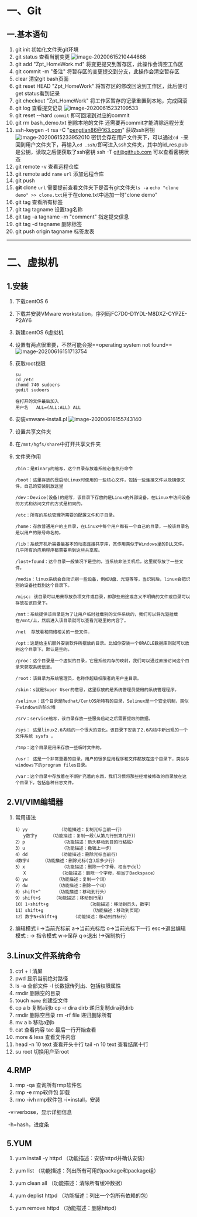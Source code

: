 # 一、Git

## 一.基本语句

1. git init
   初始化文件夹git环境
2. git status
   查看当前变更
   ![image-20200615210444668](img/image-20200615210444668.png)
3. git add "Zpt_HomeWork.md"
   将变更提交到暂存区，此操作会清空工作区
4. git commit -m "备注"
   将暂存区的变更提交到分支，此操作会清空暂存区
5. clear
   清空git bash页面
6. git reset HEAD "Zpt_HomeWork"
   将暂存区的修改回滚到工作区，此后便可get status看到记录
7. git checkout "Zpt_HomeWork"
   将工作区暂存的记录重置到本地，完成回滚
8. git log
   查看提交记录
   ![image-20200615232109533](img/image-20200615232109533.png)
9. git reset --hard ``commit``
   即可回滚到对应的commit
10. git rm bash_demo.txt
    删除本地的文件
    还需要再commit才能清除远程分支
11. ssh-keygen -t rsa -C "pengtian86@163.com"
    获取ssh密钥
    ![image-20200615233952010](img/image-20200615233952010.png)
    密钥会存在用户文件夹下，可以通过``cd ~``来回到用户文件夹下，再输入``cd .ssh/``即可进入ssh文件夹，其中的id_res.pub是公钥，读取之后便获取了ssh密钥
    ssh -T git@github.com 可以查看密钥状态
12. git remote -v
    查看远程仓库
13. git remote add ``name`` ``url``
    添加远程仓库
14. git push
15. **git** clone ``url``
    需要提前查看文件夹下是否有git文件夹``ls -a``
    ``echo "clone demo" >> clone.txt``用于在clone.txt中追加一句"clone demo"
16. git tag
    查看所有标签
17. git tag tagname
    设置tag名称
18. git tag -a tagname -m "comment"
    指定提交信息
19. git tag -d tagname
    删除标签
20. git push origin tagname
    标签发表

------------

# 二、虚拟机

## 1.安装

1. 下载centOS 6

2. 下载并安装VMware workstation，序列码FC7D0-D1YDL-M8DXZ-CYPZE-P2AY6

3. 新建centOS 6虚拟机

4. 设置有两点很重要，不然可能会报==operating system not found==
   ![image-20200616151713754](img/image-20200616151713754.png)

5. 获取root权限

   ```
   su
   cd /etc
   chomd 740 sudoers
   gedit sudoers
   
   在打开的文件最后加入
   用户名   ALL=(ALL:ALL) ALL
   ```

6. 安装vmware-install.pl
   ![image-20200616155743140](img/image-20200616155743140.png)
   
7. 设置共享文件夹

8. 在``/mnt/hgfs/share``中打开共享文件夹

9. 文件夹作用

   ```
   /bin：是Binary的缩写，这个目录存放着系统必备执行命令
   
   /boot：这里存放的是启动Linux时使用的一些核心文件，包括一些连接文件以及镜像文件，自己的安装别放这里
   
   /dev：Device(设备)的缩写，该目录下存放的是Linux的外部设备，在Linux中访问设备的方式和访问文件的方式是相同的。
   
   /etc：所有的系统管理所需要的配置文件和子目录。
   
   /home：存放普通用户的主目录，在Linux中每个用户都有一个自己的目录，一般该目录名是以用户的账号命名的。
   
   /lib：系统开机所需要最基本的动态连接共享库，其作用类似于Windows里的DLL文件。几乎所有的应用程序都需要用到这些共享库。
   
   /lost+found：这个目录一般情况下是空的，当系统非法关机后，这里就存放了一些文件。
   
   /media：linux系统会自动识别一些设备，例如U盘、光驱等等，当识别后，linux会把识别的设备挂载到这个目录下。
   
   /misc: 该目录可以用来存放杂项文件或目录，即那些用途或含义不明确的文件或目录可以存放在该目录下。
   
   /mnt：系统提供该目录是为了让用户临时挂载别的文件系统的，我们可以将光驱挂载在/mnt/上，然后进入该目录就可以查看光驱里的内容了。
   
   /net  存放着和网络相关的一些文件.
   
   /opt：这是给主机额外安装软件所摆放的目录。比如你安装一个ORACLE数据库则就可以放到这个目录下。默认是空的。
   
   /proc：这个目录是一个虚拟的目录，它是系统内存的映射，我们可以通过直接访问这个目录来获取系统信息。
   
   /root：该目录为系统管理员，也称作超级权限者的用户主目录。
   
   /sbin：s就是Super User的意思，这里存放的是系统管理员使用的系统管理程序。
   
   /selinux：这个目录是Redhat/CentOS所特有的目录，Selinux是一个安全机制，类似于windows的防火墙
   
   /srv：service缩写，该目录存放一些服务启动之后需要提取的数据。
   
   /sys： 这是linux2.6内核的一个很大的变化。该目录下安装了2.6内核中新出现的一个文件系统 sysfs 。
   
   /tmp：这个目录是用来存放一些临时文件的。
   
   /usr： 这是一个非常重要的目录，用户的很多应用程序和文件都放在这个目录下，类似与windows下的program files目录。
   
   /var：这个目录中存放着在不断扩充着的东西，我们习惯将那些经常被修改的目录放在这个目录下。包括各种日志文件。
   ```

## 2.VI/VIM编辑器

1. 常用语法

   ```
   1）yy            （功能描述：复制光标当前一行）
      y数字y     （功能描述：复制一段(从第几行到第几行)）
   2）p              （功能描述：箭头移动到目的行粘贴）
   3）u              （功能描述：撤销上一步）
   4）dd            （功能描述：删除光标当前行）
   d数字d     （功能描述：删除光标(含)后多少行）
   5）x              （功能描述：删除一个字母，相当于del）
      X             （功能描述：删除一个字母，相当于Backspace）
   6）yw           （功能描述：复制一个词）
   7）dw           （功能描述：删除一个词）
   8）shift+^      （功能描述：移动到行头）
   9）shift+$     （功能描述：移动到行尾）
   10）1+shift+g               （功能描述：移动到页头，数字）
   11）shift+g                  （功能描述：移动到页尾）
   12）数字N+shift+g      （功能描述：移动到目标行）
   ```

2. 编辑模式
   i ->当前光标前
   a->当前光标后
   o->当前光标下一行
   esc->退出编辑模式
   : -> 指令模式
   w->保存
   q->退出
   !->强制执行

## 3.Linux文件系统命令

1. ctrl + l
   清屏
2. pwd
   显示当前绝对路径
3. ls
   -a 全部文件
   -l 长数据传列出、包括权限属性
4. rmdir
   删除空的目录
5. touch  ``name``
   创建空文件
6. cp a b
   复制a到b
   cp -r dira dirb
   递归复制dira到dirb
7. rmdir 删除空目录
   rm -rf file 递归删除所有
8. mv a b
   移动a到b
9. cat
   查看内容
   tac
   最后一行开始查看
10. more & less
    查看文件内容
11. head -n 10 text
    查看开头十行
    tail -n 10 text
    查看结尾十行
12. su root
    切换用户至root

## 4.RMP

1. rmp -qa
   查询所有rmp软件包
2. rmp -e rmp软件包
   卸载
3. rmo -ivh rmp软件包
   -i=install，安装

​       -v=verbose，显示详细信息	

​       -h=hash，进度条

## 5.YUM

1. yum install -y httpd               （功能描述：安装httpd并确认安装）
2. yum list                              （功能描述：列出所有可用的package和package组）
3. yum clean all                       （功能描述：清除所有缓冲数据）

4. yum deplist httpd                 （功能描述：列出一个包所有依赖的包）

5. yum remove httpd                （功能描述：删除httpd）
   